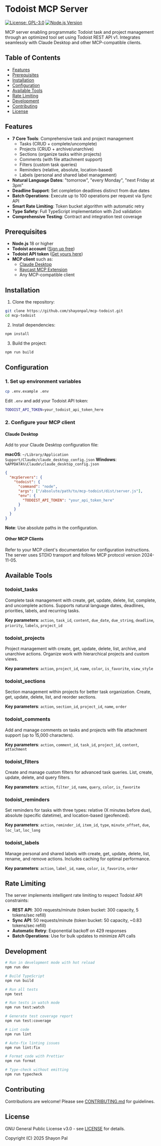 # Todoist MCP Server

[![License: GPL-3.0](https://img.shields.io/badge/License-GPL%203.0-blue.svg)](LICENSE)
[![Node.js Version](https://img.shields.io/badge/node-%3E%3D18.0.0-brightgreen.svg)](package.json)

MCP server enabling programmatic Todoist task and project management through an optimized tool set using Todoist REST API v1. Integrates seamlessly with Claude Desktop and other MCP-compatible clients.

## Table of Contents

- [Features](#features)
- [Prerequisites](#prerequisites)
- [Installation](#installation)
- [Configuration](#configuration)
- [Available Tools](#available-tools)
- [Rate Limiting](#rate-limiting)
- [Development](#development)
- [Contributing](#contributing)
- [License](#license)

## Features

- **7 Core Tools**: Comprehensive task and project management
  - Tasks (CRUD + complete/uncomplete)
  - Projects (CRUD + archive/unarchive)
  - Sections (organize tasks within projects)
  - Comments (with file attachment support)
  - Filters (custom task queries)
  - Reminders (relative, absolute, location-based)
  - Labels (personal and shared label management)
- **Natural Language Dates**: "tomorrow", "every Monday", "next Friday at 3pm"
- **Deadline Support**: Set completion deadlines distinct from due dates
- **Batch Operations**: Execute up to 100 operations per request via Sync API
- **Smart Rate Limiting**: Token bucket algorithm with automatic retry
- **Type Safety**: Full TypeScript implementation with Zod validation
- **Comprehensive Testing**: Contract and integration test coverage

## Prerequisites

- **Node.js** 18 or higher
- **Todoist account** ([Sign up free](https://todoist.com))
- **Todoist API token** ([Get yours here](https://todoist.com/help/articles/find-your-api-token))
- **MCP client** such as:
  - [Claude Desktop](https://claude.ai/download)
  - [Raycast MCP Extension](https://www.raycast.com/)
  - Any MCP-compatible client

## Installation

1. Clone the repository:
```bash
git clone https://github.com/shayonpal/mcp-todoist.git
cd mcp-todoist
```

2. Install dependencies:
```bash
npm install
```

3. Build the project:
```bash
npm run build
```

## Configuration

### 1. Set up environment variables

```bash
cp .env.example .env
```

Edit `.env` and add your Todoist API token:
```bash
TODOIST_API_TOKEN=your_todoist_api_token_here
```

### 2. Configure your MCP client

#### Claude Desktop

Add to your Claude Desktop configuration file:

**macOS**: `~/Library/Application Support/Claude/claude_desktop_config.json`
**Windows**: `%APPDATA%\Claude\claude_desktop_config.json`

```json
{
  "mcpServers": {
    "todoist": {
      "command": "node",
      "args": ["/absolute/path/to/mcp-todoist/dist/server.js"],
      "env": {
        "TODOIST_API_TOKEN": "your_api_token_here"
      }
    }
  }
}
```

**Note**: Use absolute paths in the configuration.

#### Other MCP Clients

Refer to your MCP client's documentation for configuration instructions. The server uses STDIO transport and follows MCP protocol version 2024-11-05.

## Available Tools

### todoist_tasks
Complete task management with create, get, update, delete, list, complete, and uncomplete actions. Supports natural language dates, deadlines, priorities, labels, and recurring tasks.

**Key parameters**: `action`, `task_id`, `content`, `due_date`, `due_string`, `deadline`, `priority`, `labels`, `project_id`

### todoist_projects
Project management with create, get, update, delete, list, archive, and unarchive actions. Organize work with hierarchical projects and custom views.

**Key parameters**: `action`, `project_id`, `name`, `color`, `is_favorite`, `view_style`

### todoist_sections
Section management within projects for better task organization. Create, get, update, delete, list, and reorder sections.

**Key parameters**: `action`, `section_id`, `project_id`, `name`, `order`

### todoist_comments
Add and manage comments on tasks and projects with file attachment support (up to 15,000 characters).

**Key parameters**: `action`, `comment_id`, `task_id`, `project_id`, `content`, `attachment`

### todoist_filters
Create and manage custom filters for advanced task queries. List, create, update, delete, and query filters.

**Key parameters**: `action`, `filter_id`, `name`, `query`, `color`, `is_favorite`

### todoist_reminders
Set reminders for tasks with three types: relative (X minutes before due), absolute (specific datetime), and location-based (geofenced).

**Key parameters**: `action`, `reminder_id`, `item_id`, `type`, `minute_offset`, `due`, `loc_lat`, `loc_long`

### todoist_labels
Manage personal and shared labels with create, get, update, delete, list, rename, and remove actions. Includes caching for optimal performance.

**Key parameters**: `action`, `label_id`, `name`, `color`, `is_favorite`, `order`

## Rate Limiting

The server implements intelligent rate limiting to respect Todoist API constraints:

- **REST API**: 300 requests/minute (token bucket: 300 capacity, 5 tokens/sec refill)
- **Sync API**: 50 requests/minute (token bucket: 50 capacity, ~0.83 tokens/sec refill)
- **Automatic Retry**: Exponential backoff on 429 responses
- **Batch Operations**: Use for bulk updates to minimize API calls

## Development

```bash
# Run in development mode with hot reload
npm run dev

# Build TypeScript
npm run build

# Run all tests
npm test

# Run tests in watch mode
npm run test:watch

# Generate test coverage report
npm run test:coverage

# Lint code
npm run lint

# Auto-fix linting issues
npm run lint:fix

# Format code with Prettier
npm run format

# Type-check without emitting
npm run typecheck
```

## Contributing

Contributions are welcome! Please see [CONTRIBUTING.md](CONTRIBUTING.md) for guidelines.

## License

GNU General Public License v3.0 - see [LICENSE](LICENSE) for details.

Copyright (C) 2025 Shayon Pal